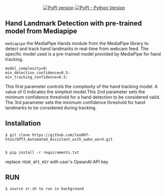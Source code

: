 <div align="center">
    
[![PyPI version](https://img.shields.io/pypi/v/gTTS.svg)](https://pypi.org/project/gTTS/)
[![PyPI - Python Version](https://img.shields.io/badge/Python-%3E%3D%203.9-blue)](https://www.python.org/)
    
</div>


## Hand Landmark Detection with pre-trained model from Mediapipe

``mediapipe`` the MediaPipe Hands module from the MediaPipe library to detect and track hand landmarks in real-time from webcam feed. The specific model used is a pre-trained model provided by MediaPipe for hand tracking.

    model_complexity=0: 
    min_detection_confidence=0.5: 
    min_tracking_confidence=0.5: 
    
This first parameter controls the complexity of the hand tracking model. A value of 0 indicates the simplest model.This 2nd parameter sets the minimum confidence threshold for a hand detection to be considered valid. The 3rd parameter sets the minimum confidence threshold for hand landmarks to be considered during tracking.

## Installation

    $ git clone https://github.com/leo007-htun/GPT3_Automated_Assistant_with_wake_word.git
    

    $ pip install -r requirements.txt

replace ``YOUR_API_KEY`` with user's OpeanAI API key


## RUN
    $ source sr.sh to run in background



    

